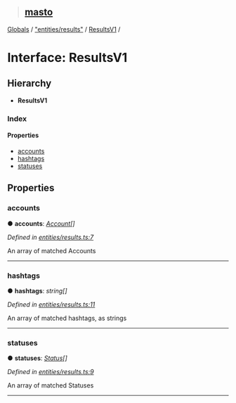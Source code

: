 > ## [masto](../README.md)

[Globals](../globals.md) / ["entities/results"](../modules/_entities_results_.md) / [ResultsV1](_entities_results_.resultsv1.md) /

# Interface: ResultsV1

## Hierarchy

* **ResultsV1**

### Index

#### Properties

* [accounts](_entities_results_.resultsv1.md#accounts)
* [hashtags](_entities_results_.resultsv1.md#hashtags)
* [statuses](_entities_results_.resultsv1.md#statuses)

## Properties

###  accounts

● **accounts**: *[Account](_entities_account_.account.md)[]*

*Defined in [entities/results.ts:7](https://github.com/neet/masto.js/blob/635a2aa/src/entities/results.ts#L7)*

An array of matched Accounts

___

###  hashtags

● **hashtags**: *string[]*

*Defined in [entities/results.ts:11](https://github.com/neet/masto.js/blob/635a2aa/src/entities/results.ts#L11)*

An array of matched hashtags, as strings

___

###  statuses

● **statuses**: *[Status](_entities_status_.status.md)[]*

*Defined in [entities/results.ts:9](https://github.com/neet/masto.js/blob/635a2aa/src/entities/results.ts#L9)*

An array of matched Statuses

___